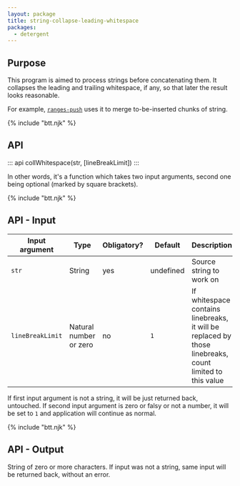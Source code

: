 ```yaml
---
layout: package
title: string-collapse-leading-whitespace
packages:
  - detergent
---
```


## Purpose

This program is aimed to process strings before concatenating them. It collapses the leading and trailing whitespace, if any, so that later the result looks reasonable.

For example, [`ranges-push`](/os/ranges-push/) uses it to merge to-be-inserted chunks of string.

{% include "btt.njk" %}

## API

::: api
collWhitespace(str, [lineBreakLimit])
:::

In other words, it's a function which takes two input arguments, second one being optional (marked by square brackets).

{% include "btt.njk" %}

## API - Input

| Input argument                 | Type                        | Obligatory? | Default   | Description                                                                            |
| ------------------------------ | --------------------------- | ----------- | --------- | -------------------------------------------------------------------------------------- |
| `str`                          | String                      | yes         | undefined | Source string to work on                                                               |
| `lineBreakLimit` | Natural number or zero | no          | `1`       | If whitespace contains linebreaks, it will be replaced by those linebreaks, count limited to this value |

If first input argument is not a string, it will be just returned back, untouched.
If second input argument is zero or falsy or not a number, it will be set to `1` and application will continue as normal.

{% include "btt.njk" %}

## API - Output

String of zero or more characters. If input was not a string, same input will be returned back, without an error.
